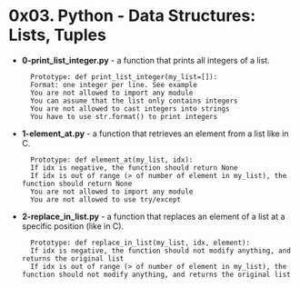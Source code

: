 # 0x03. Python - Data Structures: Lists, Tuples

- **0-print_list_integer.py** - a function that prints all integers of a list.

		Prototype: def print_list_integer(my_list=[]):
		Format: one integer per line. See example
		You are not allowed to import any module
		You can assume that the list only contains integers
		You are not allowed to cast integers into strings
		You have to use str.format() to print integers

- **1-element_at.py** - a function that retrieves an element from a list like in C.

		Prototype: def element_at(my_list, idx):
		If idx is negative, the function should return None
		If idx is out of range (> of number of element in my_list), the function should return None
		You are not allowed to import any module
		You are not allowed to use try/except
- **2-replace_in_list.py** - a function that replaces an element of a list at a specific position (like in C).

		Prototype: def replace_in_list(my_list, idx, element):
		If idx is negative, the function should not modify anything, and returns the original list
		If idx is out of range (> of number of element in my_list), the function should not modify anything, and returns the original list

